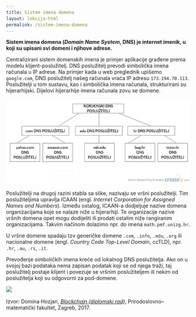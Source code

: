 ```yaml
---
title: Sistem imena domena
layout: lekcija-html
permalink: /sistem-imena-domena
---
```


**Sistem imena domena (*Domain Name System*, DNS) je internet imenik, u koji su upisani svi domeni i njihove adrese.**

Centralizirani sistem domenskih imena je primjer aplikacije građene prema modelu klijent-poslužitelj. DNS poslužitelj prevodi simbolička imena računala u IP adrese. Na primjer kada u web preglednik upišemo `google.com`, DNS poslužitelj našeg računala vraća IP adresu `173.194.70.113`. Poslužitelji u tom sustavu, kao i simbolička imena računala, strukturirani su hijerarhijski. Dijelovi hijerarhije imena računala zovu se domene.

![](/images/koncepti/web/dns.png)

Poslužitelji na drugoj razini stabla sa slike, nazivaju se vršni poslužitelji. Tim poslužiteljima upravlja ICAAN (engl. *Internet Corporation for Assigned Names and Numbers*). Između ostalog, ICAAN-a dodjeljuje nazive domena organizacijama koje se nalaze niže u hijerarhiji. Te organizacije nazive vršnih domena opet mogu dodijeliti ili prodati ostalim niže rangiranim organizacijama. Takvim načinom dolazimo npr. do imena `math.pmf.unizg.hr`.

U vršne domene spadaju tzv generičke domene `.com`, `.info`, `.edu`, `.org` ili nacionalne domene (engl. *Country Code Top-Level Domain*, ccTLD), npr. `.hr`, `.au`, `.rs`, `.it`.

Prevođenje simboličkih imena kreće od lokalnog DNS poslužitelja. Ako on u svojoj bazi podataka nema zapisan podatak koji se od njega traži, taj poslužitelj postaje klijent i povezuje se vršnim poslužiteljem ili nekim od poslužitelja koji su odgovorni za pod-domene.

![](https://upload.wikimedia.org/wikipedia/commons/thumb/a/a5/Example_of_an_iterative_DNS_resolver.svg/640px-Example_of_an_iterative_DNS_resolver.svg.png)


Izvor: Domina Hozjan, [*Blockchain (diplomski rad)*](https://zir.nsk.hr/islandora/object/pmf%3A779/datastream/PDF/view), Prirodoslovno–matematički fakultet, Zagreb, 2017.
